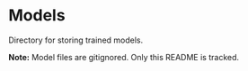 # Models

Directory for storing trained models.

**Note:** Model files are gitignored. Only this README is tracked.
